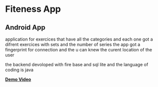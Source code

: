 # Fiteness App
## Android App
application for exercices that have all the categories and each one got a difrent exercices with sets and the number of series 
the app got a fingerprint for connection and the u can knew the curent location of the user  


the backend devoloped with fire base and sql lite 
and the language of coding is java 


**[Demo Video](https://www.mediafire.com/file/am65grqk642g7vm/SM_G960F_2020-02-02_19-48-20.rar/file)**

